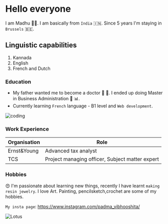 # Hello everyone
  
I am Madhu :woman_office_worker:. I am basically from `India` :india:. Since 5 years I'm staying in `Brussels` :belgium:.

## Linguistic capabilities

1. Kannada
2. English
3. French and Dutch

### Education

- My father wanted me to become a doctor :syringe: :pill:. I ended up doing Master in Business Administration :briefcase:  :bar_chart:.
- Currently learning `French` language - B1 level and  `Web development`.

![coding](https://user-images.githubusercontent.com/57039079/67620723-67afc280-f7f9-11e9-9a49-fab19a3951c2.gif)

### Work Experience

| Organisation |   Role                                          |
|--------------|-------------------------------------------------|
| Ernst&Young  | Advanced tax analyst                            |
| TCS          | Project managing officer, Subject matter expert  |

### Hobbies

:heart_eyes: I'm passionate about learning new things, recently I have learnt `making resin jewelry`. I love Art. Painting, pencilsketch,crochet are some of my hobbies.

 `My insta page`: <https://www.instagram.com/padma_vibhooshita/>

![Lotus](https://upload.wikimedia.org/wikipedia/commons/e/ed/Sacred_lotus_Nelumbo_nucifera.jpg)

